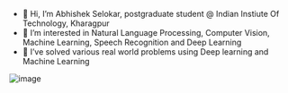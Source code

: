 - 👋 Hi, I’m Abhishek Selokar, postgraduate student @ Indian Instiute Of Technology, Kharagpur
- 👀 I’m interested in Natural Language Processing, Computer Vision, Machine Learning, Speech Recognition and Deep Learning
- 🌱 I’ve solved various real world problems using Deep learning and Machine Learning

![image](https://user-images.githubusercontent.com/105545947/220055269-0d370777-c9ea-4dfe-8349-1bd0423de059.png)

<!---
imabhi1216/imabhi1216 is a ✨ special ✨ repository because its `README.md` (this file) appears on your GitHub profile.
You can click the Preview link to take a look at your changes.
--->

